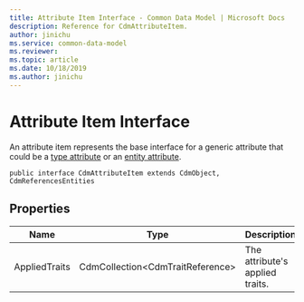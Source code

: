 ```yaml
---
title: Attribute Item Interface - Common Data Model | Microsoft Docs
description: Reference for CdmAttributeItem.
author: jinichu
ms.service: common-data-model
ms.reviewer: 
ms.topic: article
ms.date: 10/18/2019
ms.author: jinichu
---
```


# Attribute Item Interface

An attribute item represents the base interface for a generic attribute that could be a [type attribute](typeattribute.md) or an [entity attribute](entityattribute.md).

```
public interface CdmAttributeItem extends CdmObject, CdmReferencesEntities
```

## Properties
|Name|Type|Description|
|---|---|---|
|AppliedTraits|CdmCollection\<CdmTraitReference>|The attribute's applied traits.|

